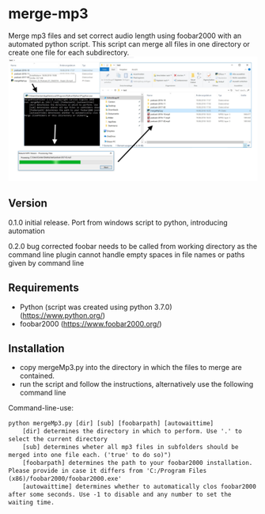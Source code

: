 # merge-mp3
Merge mp3 files and set correct audio length using foobar2000 with an automated python script. This script can merge all files in one directory or create one file for each subdirectory.
![merge mp3 files from subdirectories](/mergemp3subdirs.jpg)

## Version
0.1.0 initial release. Port from windows script to python, introducing automation

0.2.0 bug corrected foobar needs to be called from working directory as the command line plugin cannot handle empty spaces in file names or paths given by command line

## Requirements
- Python (script was created using python 3.7.0) (https://www.python.org/)
- foobar2000 (https://www.foobar2000.org/)

## Installation
- copy mergeMp3.py into the directory in which the files to merge are contained.
- run the script and follow the instructions, alternatively use the following command line

Command-line-use:
```
python mergeMp3.py [dir] [sub] [foobarpath] [autowaittime]
    [dir] determines the directory in which to perform. Use '.' to select the current directory
    [sub] determines wheter all mp3 files in subfolders should be merged into one file each. ('true' to do so)")
    [foobarpath] determines the path to your foobar2000 installation. Please provide in case it differs from 'C:/Program Files (x86)/foobar2000/foobar2000.exe'
    [autowaittime] determines whether to automatically clos foobar2000 after some seconds. Use -1 to disable and any number to set the waiting time.
```
